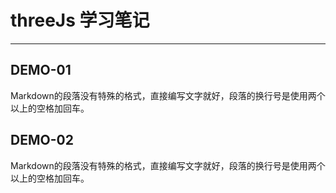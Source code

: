 # threeJs 学习笔记

<hr>

## DEMO-01
  Markdown的段落没有特殊的格式，直接编写文字就好，段落的换行号是使用两个以上的空格加回车。  

## DEMO-02
  Markdown的段落没有特殊的格式，直接编写文字就好，段落的换行号是使用两个以上的空格加回车。  


